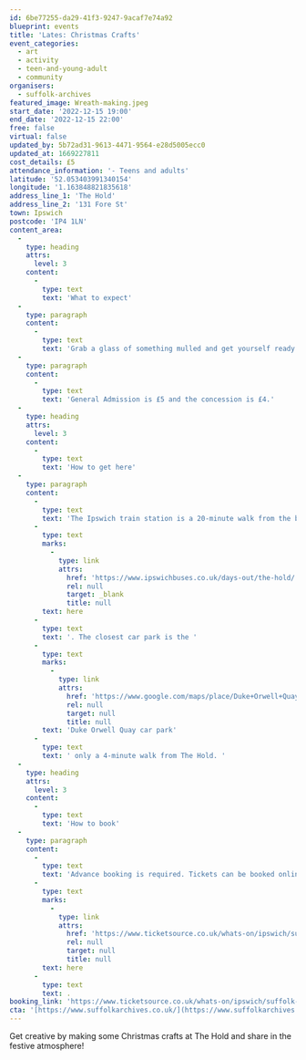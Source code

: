 ```yaml
---
id: 6be77255-da29-41f3-9247-9acaf7e74a92
blueprint: events
title: 'Lates: Christmas Crafts'
event_categories:
  - art
  - activity
  - teen-and-young-adult
  - community
organisers:
  - suffolk-archives
featured_image: Wreath-making.jpeg
start_date: '2022-12-15 19:00'
end_date: '2022-12-15 22:00'
free: false
virtual: false
updated_by: 5b72ad31-9613-4471-9564-e28d5005ecc0
updated_at: 1669227811
cost_details: £5
attendance_information: '- Teens and adults'
latitude: '52.053403991340154'
longitude: '1.163848821835618'
address_line_1: 'The Hold'
address_line_2: '131 Fore St'
town: Ipswich
postcode: 'IP4 1LN'
content_area:
  -
    type: heading
    attrs:
      level: 3
    content:
      -
        type: text
        text: 'What to expect'
  -
    type: paragraph
    content:
      -
        type: text
        text: 'Grab a glass of something mulled and get yourself ready for the festive season with Christmas crafts, including making your own wreath out of local greenery, custom-printed wrapping paper, and more.'
  -
    type: paragraph
    content:
      -
        type: text
        text: 'General Admission is £5 and the concession is £4.'
  -
    type: heading
    attrs:
      level: 3
    content:
      -
        type: text
        text: 'How to get here'
  -
    type: paragraph
    content:
      -
        type: text
        text: 'The Ipswich train station is a 20-minute walk from the building and if you''re traveling by bus then find out which bus routes you can take to get you to The Hold '
      -
        type: text
        marks:
          -
            type: link
            attrs:
              href: 'https://www.ipswichbuses.co.uk/days-out/the-hold/'
              rel: null
              target: _blank
              title: null
        text: here
      -
        type: text
        text: '. The closest car park is the '
      -
        type: text
        marks:
          -
            type: link
            attrs:
              href: 'https://www.google.com/maps/place/Duke+Orwell+Quay+car+park/@52.0509309,1.1620521,17z/data=!3m1!4b1!4m5!3m4!1s0x47d99f871a4b3a97:0x39cb00398149fbd3!8m2!3d52.0509309!4d1.1641632'
              rel: null
              target: null
              title: null
        text: 'Duke Orwell Quay car park'
      -
        type: text
        text: ' only a 4-minute walk from The Hold. '
  -
    type: heading
    attrs:
      level: 3
    content:
      -
        type: text
        text: 'How to book'
  -
    type: paragraph
    content:
      -
        type: text
        text: 'Advance booking is required. Tickets can be booked online '
      -
        type: text
        marks:
          -
            type: link
            attrs:
              href: 'https://www.ticketsource.co.uk/whats-on/ipswich/suffolk-archives-at-the-hold/lates-christmas-crafts/2022-12-15/19:00/t-pqqyqdj'
              rel: null
              target: null
              title: null
        text: here
      -
        type: text
        text: .
booking_link: 'https://www.ticketsource.co.uk/whats-on/ipswich/suffolk-archives-at-the-hold/lates-christmas-crafts/2022-12-15/19:00/t-pqqyqdj'
cta: '[https://www.suffolkarchives.co.uk/](https://www.suffolkarchives.co.uk/)'
---
```

Get creative by making some Christmas crafts at The Hold and share in the festive atmosphere!